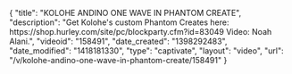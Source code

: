 {
    "title": "KOLOHE ANDINO ONE WAVE IN PHANTOM CREATE",
    "description": "Get Kolohe's custom Phantom Creates here: https:\/\/shop.hurley.com\/site\/pc\/blockparty.cfm?id=83049 Video: Noah Alani.",
    "videoid": "158491",
    "date_created": "1398292483",
    "date_modified": "1418181330",
    "type": "captivate",
    "layout": "video",
    "url": "\/v\/kolohe-andino-one-wave-in-phantom-create\/158491"
}